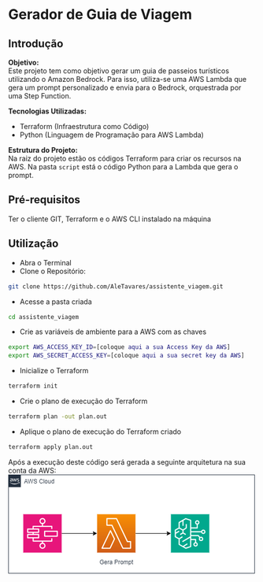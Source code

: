 # Gerador de Guia de Viagem

## Introdução

**Objetivo:**  
Este projeto tem como objetivo gerar um guia de passeios turísticos utilizando o Amazon Bedrock. Para isso, utiliza-se uma AWS Lambda que gera um prompt personalizado e envia para o Bedrock, orquestrada por uma Step Function.

**Tecnologias Utilizadas:**  
- Terraform (Infraestrutura como Código)
- Python (Linguagem de Programação para AWS Lambda)

**Estrutura do Projeto:**  
Na raiz do projeto estão os códigos Terraform para criar os recursos na AWS. Na pasta `script` está o código Python para a Lambda que gera o prompt.

## Pré-requisitos
Ter o cliente GIT, Terraform e o AWS CLI instalado na máquina 

## Utilização
- Abra o Terminal
- Clone o Repositório:
```bash
git clone https://github.com/AleTavares/assistente_viagem.git
```
- Acesse a pasta criada
```bash
cd assistente_viagem
```
- Crie as variáveis de ambiente para a AWS com as chaves
```bash
export AWS_ACCESS_KEY_ID=[coloque aqui a sua Access Key da AWS]
export AWS_SECRET_ACCESS_KEY=[coloque aqui a sua secret key da AWS]
```
- Inicialize o Terraform
```bash
terraform init
```
- Crie o plano de execução do Terraform
```bash
terraform plan -out plan.out
```
- Aplique o plano de execução do Terraform criado
```bash
terraform apply plan.out
```

Após a execução deste código será gerada a seguinte arquitetura na sua conta da AWS:
![Arquitetura](/img/assistenteViagem.png)
